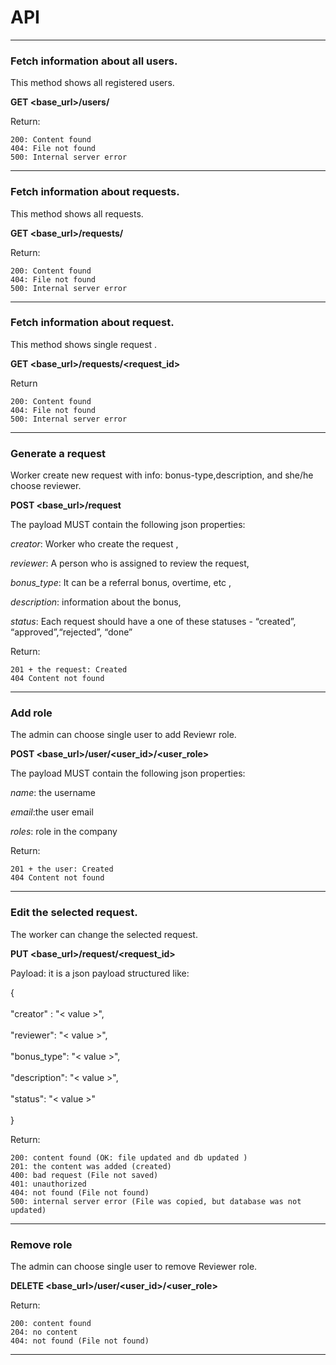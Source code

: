 # API
_______
### Fetch information about all users.

This method shows all registered users.

**GET <base_url>/users/**

Return:

    200: Content found
    404: File not found 
    500: Internal server error 
    
_________________________________________________________________________

### Fetch information about requests.

This method shows all requests.

**GET <base_url>/requests/**

Return:

    200: Content found
    404: File not found 
    500: Internal server error 
    
__________________________________________________________________________

### Fetch information about request.

This method shows single request .

**GET <base_url>/requests/<request_id>**

Return


    200: Content found
    404: File not found 
    500: Internal server error 
    
__________________________________________________________________________

### Generate a request


Worker create new request with info: bonus-type,description, and she/he choose reviewer.

**POST <base_url>/request**

The payload MUST contain the following json properties:

 *creator*: Worker who create the request ,

 *reviewer*: A person who is assigned to review the request, 

 *bonus_type*: It can be a referral bonus, overtime, etc ,

*description*: information about the bonus,

 *status*: Each request should have a one of these statuses - “created”, “approved”,“rejected”, “done”

Return:

    201 + the request: Created
    404 Content not found
__________________________________________________________________________

### Add role

The admin can choose single user to add Reviewr role.

**POST <base_url>/user/<user_id>/<user_role>**

The payload MUST contain the following json properties:

*name*: the username

*email*:the user email

*roles*: role in the company

Return:

    201 + the user: Created
    404 Content not found


__________________________________________________________________________
### Edit the selected request.

The worker can change the selected request.

**PUT <base_url>/request/<request_id>**

Payload: it is a json payload structured like:

{  <br><br>
    "creator" : "< value >",<br><br>
    "reviewer": "< value >",<br><br>
    "bonus_type": "< value >",<br><br>
    "description": "< value >",<br><br>
    "status": "< value >"<br><br>
}

Return:

    200: content found (OK: file updated and db updated )
    201: the content was added (created)
    400: bad request (File not saved) 
    401: unauthorized 
    404: not found (File not found) 
    500: internal server error (File was copied, but database was not updated)

__________________________________________________________________________
### Remove role
The admin can choose single user to remove Reviewer role.

**DELETE <base_url>/user/<user_id>/<user_role>**

Return:

    200: content found 
    204: no content
    404: not found (File not found) 


__________________________________________________________________________
